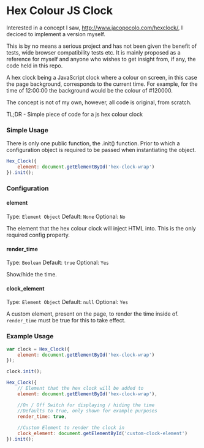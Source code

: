 Hex Colour JS Clock
============


Interested in a concept I saw, http://www.jacopocolo.com/hexclock/, I deciced to implement a version myself.

This is by no means a serious project and has not been given the benefit of tests, wide browser compatibility tests etc. It is mainly proposed as a reference for myself and anyone who wishes to get insight from, if any, the code held in this repo. 

A hex clock being a JavaScript clock where a colour on screen, in this case the page background, corresponds to the current time. For example, for the time of 12:00:00 the background would be the colour of #120000.

The concept is not of my own, however, all code is original, from scratch.

TL;DR - Simple piece of code for a js hex colour clock


### Simple Usage

There is only one public function, the .init() function. Prior to which a configuration object is required to be passed when instantiating the object.

```js
Hex_Clock({
    element: document.getElementById('hex-clock-wrap')
}).init();
```

### Configuration


#### element

Type: `Element Object`
Default: `None`
Optional: `No`

The element that the hex colour clock will inject HTML into. 
This is the only required config property.


#### render_time

Type: `Boolean`
Default: `true`
Optional: `Yes`

Show/hide the time.


#### clock_element

Type: `Element Object`
Default: `null`
Optional: `Yes`

A custom element, present on the page, to render the time inside of. `render_time` must be true for this to take effect.


### Example Usage
```js
var clock = Hex_Clock({
    element: document.getElementById('hex-clock-wrap')
});

clock.init();
```
```js
Hex_Clock({
    // Element that the hex clock will be added to
    element: document.getElementById('hex-clock-wrap'),

    //On / Off Switch for displaying / hiding the time
    //Defaults to true, only shown for example purposes
    render_time: true,
        
    //Custom Element to render the clock in
    clock_element: document.getElementById('custom-clock-element')
}).init();
```
